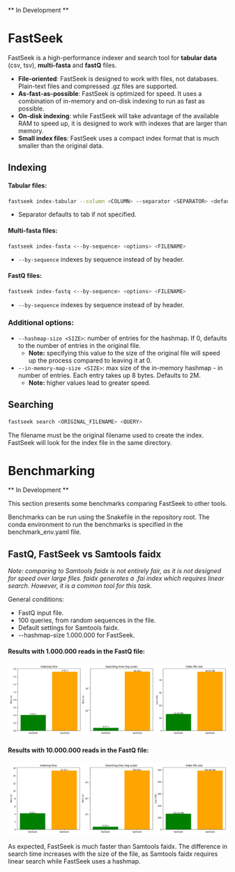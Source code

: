 ** In Development **

# FastSeek

FastSeek is a high-performance indexer and search tool for **tabular data** (csv, tsv), **multi-fasta** and **fastQ** files.

* **File-oriented**: FastSeek is designed to work with files, not databases. Plain-text files and compressed .gz files are supported.
* **As-fast-as-possible**: FastSeek is optimized for speed. It uses a combination of in-memory and on-disk indexing to run as fast as possible.
* **On-disk indexing**: while FastSeek will take advantage of the available RAM to speed up, it is designed to work with indexes that are larger than memory.
* **Small index files**: FastSeek uses a compact index format that is much smaller than the original data.

## Indexing
#### Tabular files:
```bash
fastseek index-tabular --column <COLUMN> --separator <SEPARATOR> <default '\t'> <options> <FILENAME>
```
* Separator defaults to tab if not specified.

#### Multi-fasta files:
```bash
fastseek index-fasta <--by-sequence> <options> <FILENAME>
```
* `--by-sequence` indexes by sequence instead of by header.

#### FastQ files:
```bash
fastseek index-fastq <--by-sequence> <options> <FILENAME>
```
* `--by-sequence` indexes by sequence instead of by header.

### Additional options:
* `--hashmap-size <SIZE>`: number of entries for the hashmap. If 0, defaults to the number of entries in the original file.
    * **Note:** specifying this value to the size of the original file will speed up the process compared to leaving it at 0.
* `--in-memory-map-size <SIZE>`: max size of the in-memory hashmap - in number of entries. Each entry takes up 8 bytes. Defaults to 2M.
    * **Note:** higher values lead to greater speed.

## Searching
```bash
fastseek search <ORIGINAL_FILENAME> <QUERY>
```
The filename must be the original filename used to create the index. FastSeek will look for the index file in the same directory.

# Benchmarking
** In Development **

This section presents some benchmarks comparing FastSeek to other tools.

Benchmarks can be run using the Snakefile in the repository root. The conda environment to run the benchmarks is specified in the benchmark_env.yaml file.

## FastQ, FastSeek vs Samtools faidx
*Note: comparing to Samtools faidx is not entirely fair, as it is not designed for speed over large files. faidx generates a .fai index which requires linear search. However, it is a common tool for this task.*

General conditions:
* FastQ input file.
* 100 queries, from random sequences in the file.
* Default settings for Samtools faidx.
* --hashmap-size 1.000.000 for FastSeek.

#### Results with 1.000.000 reads in the FastQ file:

![Benchmark Plot](.img/plots.png)

#### Results with 10.000.000 reads in the FastQ file:

![Benchmark Plot](.img/plots_10M.png)

As expected, FastSeek is much faster than Samtools faidx. The difference in search time increases with the size of the file, as Samtools faidx requires linear search while FastSeek uses a hashmap.
